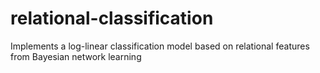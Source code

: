 # relational-classification
Implements a log-linear classification model based  on relational features from Bayesian network learning
